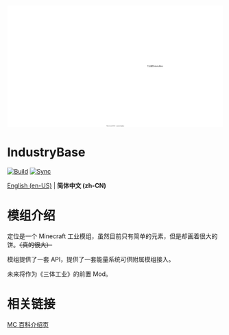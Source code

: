 ![Icon](/readme/logo.svg)

# IndustryBase

[![Build](https://github.com/BinZhengStudio/IndustryBase/actions/workflows/build-and-release.yml/badge.svg)](https://github.com/BinZhengStudio/IndustryBase/actions/workflows/build-and-release.yml)
[![Sync](https://github.com/BinZhengStudio/IndustryBase/actions/workflows/gitee-sync.yml/badge.svg)](https://github.com/BinZhengStudio/IndustryBase/actions/workflows/gitee-sync.yml)

[English (en-US)](/README.md) | **简体中文 (zh-CN)**

# 模组介绍
定位是一个 Minecraft 工业模组，虽然目前只有简单的元素，但是却画着很大的饼。~~（真的很大）~~

模组提供了一套 API，提供了一套能量系统可供附属模组接入。

未来将作为《三体工业》的前置 Mod。

# 相关链接
[MC 百科介绍页](https://www.mcmod.cn/class/10791.html)
